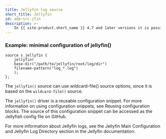 ```yaml
---
title: Jellyfin log source
short_title: Jellyfin
id: adm-src-jfin
description: >-
    In {{ site.product.short_name }} 4.7 and later versions it is possible to use the `jellyfin()` source to read Jellyfin logs from its log file output.
---
```


### Example: minimal configuration of jellyfin()

```config
source s_jellyfin {
    jellyfin(
    base-dir("/path/to/jellyfin/root/log/dir")
    filename-pattern("log_*.log")
    );
};
```

The `jellyfin()` source can use wildcard-file() source options, since it is based on the `wildcard-file()` source.

The `jellyfin()` driver is a reusable configuration snippet. For more information on using configuration snippets, see Reusing configuration blocks. The source of this configuration snippet can be accessed as the Jellyfish config file on GitHub.

For more information about Jellyfin logs, see the Jellyfin Main Configuration and Jellyfin Log Directory section in the Jellyfin documentation.
